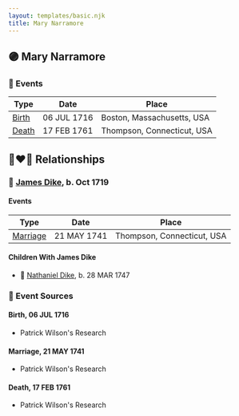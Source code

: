 ```yaml
---
layout: templates/basic.njk
title: Mary Narramore
---
```

## 🟣 Mary Narramore

### 📆 Events

Type | Date | Place
------ | ------ | ------
[Birth](#event-95bc99e0-1015-4498-8786-5f5a782389f2) | 06 JUL 1716 | Boston, Massachusetts, USA
[Death](#event-e9c832b6-6ce1-477d-a7b3-0d426233bc96) | 17 FEB 1761 | Thompson, Connecticut, USA

## 👩‍❤️‍👨 Relationships

### 🔵 [James Dike](/people/2/20400692), b. Oct 1719

#### Events

Type | Date | Place
------ | ------ | ------
[Marriage](#event-0ceb2207-f467-4e78-8bf5-3e85e72b460c) | 21 MAY 1741 | Thompson, Connecticut, USA
#### Children With James Dike
* 🔵 [Nathaniel Dike](/people/3/36914917), b. 28 MAR 1747
### 📰 Event Sources

#### <a id="event-95bc99e0-1015-4498-8786-5f5a782389f2"></a> Birth, 06 JUL 1716
* Patrick Wilson's Research

#### <a id="event-0ceb2207-f467-4e78-8bf5-3e85e72b460c"></a> Marriage, 21 MAY 1741
* Patrick Wilson's Research
#### <a id="event-e9c832b6-6ce1-477d-a7b3-0d426233bc96"></a> Death, 17 FEB 1761
* Patrick Wilson's Research
